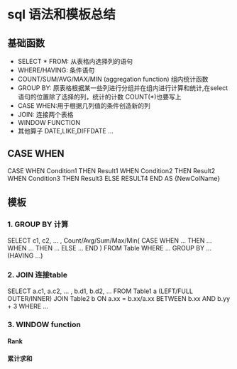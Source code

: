 # sql 语法和模板总结
## 基础函数
- SELECT * FROM: 从表格内选择列的语句
- WHERE/HAVING: 条件语句
- COUNT/SUM/AVG/MAX/MIN (aggregation function) 组内统计函数
- GROUP BY: 原表格根据某一些列进行分组并在组内进行计算和统计,在select语句的位置除了选择的列，统计的计数 COUNT(*)也要写上
- CASE WHEN:用于根据几列值的条件创造新的列
- JOIN: 连接两个表格
- WINDOW FUNCTION
- 其他算子 DATE,LIKE,DIFFDATE ...

## CASE WHEN
CASE
    WHEN Condition1 THEN Result1
    WHEN Condition2 THEN Result2 
    WHEN Condition3 THEN Result3
    ELSE RESULT4
END AS {NewColName}

## 模板
### 1. GROUP BY 计算
SELECT
    c1, c2, ... ,
Count/Avg/Sum/Max/Min(
    CASE WHEN ... THEN ...
         WHEN ... THEN ...
         ELSE ...
    END
)
FROM Table
WHERE ...
GROUP BY ...
(HAVING ...)

### 2. JOIN 连接table
SELECT
    a.c1, a.c2, ... , b.d1, b.d2, ...
FROM
    Table1 a (LEFT/FULL OUTER/INNER) JOIN 
    Table2 b 
        ON a.xx = b.xx/a.xx BETWEEN b.xx AND b.yy + 3
WHERE ...

### 3. WINDOW function
#### Rank
#### 累计求和

